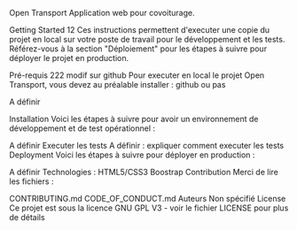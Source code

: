 Open Transport
Application web pour covoiturage.

Getting Started 12
Ces instructions permettent d'executer une copie du projet en local sur votre poste de travail pour le développement et les tests. Référez-vous à la section "Déploiement" pour les étapes à suivre pour déployer le projet en production.

Pré-requis 222 modif sur github
Pour executer en local le projet Open Transport, vous devez au préalable installer :
github ou pas

A définir

Installation
Voici les étapes à suivre pour avoir un environnement de développement et de test opérationnel :

A définir
Executer les tests
A définir : expliquer comment executer les tests
Deployment
Voici les étapes à suivre pour déployer en production :

A définir
Technologies :
HTML5/CSS3
Boostrap
Contribution
Merci de lire les fichiers :

CONTRIBUTING.md
CODE_OF_CONDUCT.md
Auteurs
Non spécifié
License
Ce projet est sous la licence GNU GPL V3 - voir le fichier LICENSE pour plus de détails

